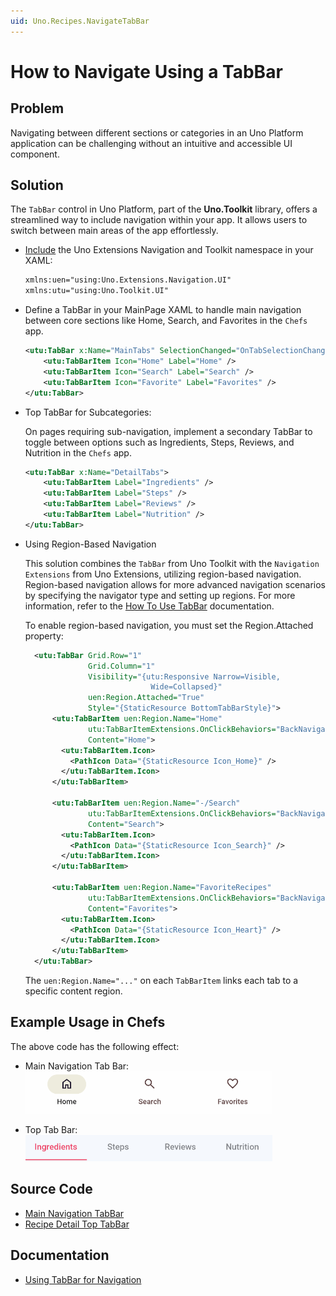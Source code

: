 ```yaml
---
uid: Uno.Recipes.NavigateTabBar
---
```


# How to Navigate Using a TabBar

## Problem

Navigating between different sections or categories in an Uno Platform application can be challenging without an intuitive and accessible UI component.

## Solution

The `TabBar` control in Uno Platform, part of the **Uno.Toolkit** library, offers a streamlined way to include navigation within your app. It allows users to switch between main areas of the app effortlessly.

- [Include](https://github.com/unoplatform/uno.chefs/blob/139edc9eab65b322e219efb7572583551c40ad32/Chefs/Views/MainPage.xaml#L9-L10) the Uno Extensions Navigation and Toolkit namespace in your XAML:

    ```xml
    xmlns:uen="using:Uno.Extensions.Navigation.UI"
    xmlns:utu="using:Uno.Toolkit.UI"
    ```

- Define a TabBar in your MainPage XAML to handle main navigation between core sections like Home, Search, and Favorites in the `Chefs` app.

  ```xml
  <utu:TabBar x:Name="MainTabs" SelectionChanged="OnTabSelectionChanged">
      <utu:TabBarItem Icon="Home" Label="Home" />
      <utu:TabBarItem Icon="Search" Label="Search" />
      <utu:TabBarItem Icon="Favorite" Label="Favorites" />
  </utu:TabBar>
  ```

- Top TabBar for Subcategories:

  On pages requiring sub-navigation, implement a secondary TabBar to toggle between options such as Ingredients, Steps, Reviews, and Nutrition in the `Chefs` app.

  ```xml
  <utu:TabBar x:Name="DetailTabs">
      <utu:TabBarItem Label="Ingredients" />
      <utu:TabBarItem Label="Steps" />
      <utu:TabBarItem Label="Reviews" />
      <utu:TabBarItem Label="Nutrition" />
  </utu:TabBar>
  ```

- Using Region-Based Navigation

  This solution combines the `TabBar` from Uno Toolkit with the `Navigation Extensions` from Uno Extensions, utilizing region-based navigation. Region-based navigation allows for more advanced navigation scenarios by specifying the navigator type and setting up regions. For more information, refer to the [How To Use TabBar](https://platform.uno/docs/articles/external/uno.extensions/doc/Learn/Navigation/Advanced/HowTo-UseTabBar.html#3-set-up-regions-and-specify-navigator-type) documentation.

  To enable region-based navigation, you must set the Region.Attached property:

  ```xml
    <utu:TabBar Grid.Row="1"
                Grid.Column="1"
                Visibility="{utu:Responsive Narrow=Visible,
                              Wide=Collapsed}"
                uen:Region.Attached="True"
                Style="{StaticResource BottomTabBarStyle}">
        <utu:TabBarItem uen:Region.Name="Home"
                utu:TabBarItemExtensions.OnClickBehaviors="BackNavigation"
                Content="Home">
          <utu:TabBarItem.Icon>
            <PathIcon Data="{StaticResource Icon_Home}" />
          </utu:TabBarItem.Icon>
        </utu:TabBarItem>

        <utu:TabBarItem uen:Region.Name="-/Search"
                utu:TabBarItemExtensions.OnClickBehaviors="BackNavigation"
                Content="Search">
          <utu:TabBarItem.Icon>
            <PathIcon Data="{StaticResource Icon_Search}" />
          </utu:TabBarItem.Icon>
        </utu:TabBarItem>

        <utu:TabBarItem uen:Region.Name="FavoriteRecipes"
                utu:TabBarItemExtensions.OnClickBehaviors="BackNavigation"
                Content="Favorites">
          <utu:TabBarItem.Icon>
            <PathIcon Data="{StaticResource Icon_Heart}" />
          </utu:TabBarItem.Icon>
        </utu:TabBarItem>
    </utu:TabBar>
  ```

  The `uen:Region.Name="..."` on each `TabBarItem` links each tab to a specific content region.

## Example Usage in Chefs

The above code has the following effect:

- Main Navigation Tab Bar:
  <img src="../assets/navigation-tabBar.png"/>

- Top Tab Bar:
  <img src="../assets/top-TabBar.png"/>

## Source Code

- [Main Navigation TabBar](https://github.com/unoplatform/uno.chefs/blob/139edc9eab65b322e219efb7572583551c40ad32/Chefs/Views/MainPage.xaml#L36-L65)
- [Recipe Detail Top TabBar](https://github.com/unoplatform/uno.chefs/blob/139edc9eab65b322e219efb7572583551c40ad32/Chefs/Views/RecipeDetailsPage.xaml#L173-L192)

## Documentation

- [Using TabBar for Navigation](xref:Uno.Extensions.Navigation.Advanced.TabBar)
